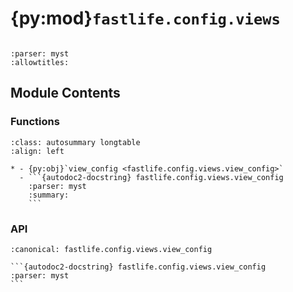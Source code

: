 # {py:mod}`fastlife.config.views`

```{py:module} fastlife.config.views
```

```{autodoc2-docstring} fastlife.config.views
:parser: myst
:allowtitles:
```

## Module Contents

### Functions

````{list-table}
:class: autosummary longtable
:align: left

* - {py:obj}`view_config <fastlife.config.views.view_config>`
  - ```{autodoc2-docstring} fastlife.config.views.view_config
    :parser: myst
    :summary:
    ```
````

### API

````{py:function} view_config(name: str, path: str, *, permission: str | None = None, template: str | None = None, status_code: int | None = None, methods: list[str] | None = None) -> typing.Callable[..., typing.Any]
:canonical: fastlife.config.views.view_config

```{autodoc2-docstring} fastlife.config.views.view_config
:parser: myst
```
````
